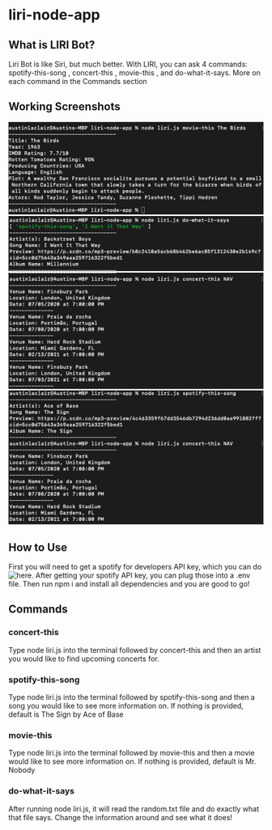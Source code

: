 # liri-node-app
## What is LIRI Bot?
Liri Bot is like Siri, but much better. With LIRI, you can ask 4 commands: spotify-this-song <insert song>, concert-this <insert artist>,
movie-this <insert movie>, and do-what-it-says. More on each command in the Commands section
## Working Screenshots
 ![screenshot1](./Images/Homework1.png)![screenshot2](./Images/Homework2.png)                                  
 ![screenshot3](./Images/Homework3.png)![screenshot4](./Images/Homework4.png)
## How to Use
First you will need to get a spotify for developers API key, which you can do ![here](https://developer.spotify.com/documentation/web-api/).
After getting your spotify API key, you can plug those into a .env file. Then run npm i and install all dependencies and you are good to go!
## Commands
### concert-this
Type node liri.js into the terminal followed by concert-this and then an artist you would like to find upcoming concerts for.
### spotify-this-song
Type node liri.js into the terminal followed by spotify-this-song and then a song you would like to see more information on. If nothing is provided, default is The Sign by Ace of Base
### movie-this
Type node liri.js into the terminal followed by movie-this and then a movie would like to see more information on. If nothing is provided, default is Mr. Nobody
### do-what-it-says
After running node liri.js, it will read the random.txt file and do exactly what that file says. Change the information around and see what it does!

